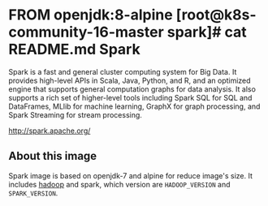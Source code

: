 FROM openjdk:8-alpine
[root@k8s-community-16-master spark]# cat README.md
Spark
===

Spark is a fast and general cluster computing system for Big Data. It provides
high-level APIs in Scala, Java, Python, and R, and an optimized engine that
supports general computation graphs for data analysis. It also supports a
rich set of higher-level tools including Spark SQL for SQL and DataFrames,
MLlib for machine learning, GraphX for graph processing,
and Spark Streaming for stream processing.

<http://spark.apache.org/>

## About this image

Spark image is based on openjdk-7 and alpine for reduce image's size. It includes
[hadoop](https://hadoop.apache.org) and spark, which version are `HADOOP_VERSION`
and `SPARK_VERSION`.
